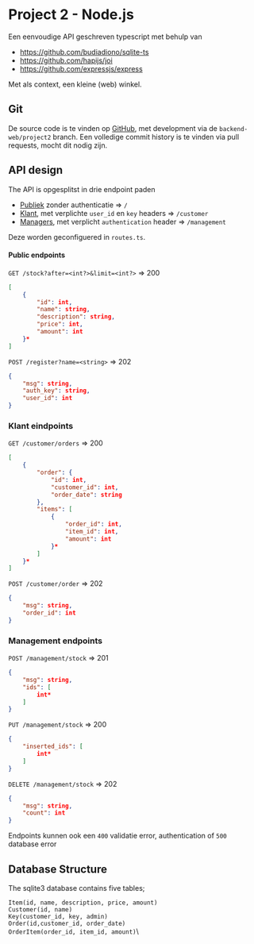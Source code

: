 # Project 2 - Node.js 

Een eenvoudige API geschreven typescript met behulp van
- https://github.com/budiadiono/sqlite-ts
- https://github.com/hapijs/joi
- https://github.com/expressjs/express

Met als context, een kleine (web) winkel.

## Git
De source code is te vinden op [GitHub](https://github.com/Fesaa/EHB/tree/main/BA2/Backend-Web/Project2), met development via de `backend-web/project2` branch. Een volledige commit history is te vinden via pull requests, mocht dit nodig zijn.

## API design
The API is opgesplitst in drie endpoint paden
- [Publiek](BA2/Backend-Web/Project2/source/controllers/public/) zonder authenticatie => `/`
- [Klant](BA2/Backend-Web/Project2/source/controllers/customer/), met verplichte `user_id` en `key` headers => `/customer`
- [Managers](BA2/Backend-Web/Project2/source/controllers/management/), met verplicht `authentication` header => `/management`

Deze worden geconfiguered in `routes.ts`.

#### Public endpoints
`GET /stock?after=<int?>&limit=<int?>` => 200
```json
[
    {
        "id": int,
        "name": string,
        "description": string,
        "price": int,
        "amount": int
    }*
]
```
`POST /register?name=<string>` => 202
```json
{
    "msg": string,
    "auth_key": string,
    "user_id": int
}
```

### Klant eindpoints
`GET /customer/orders` => 200
```json
[
    {
        "order": {
            "id": int,
            "customer_id": int,
            "order_date": string
        },
        "items": [
            {
                "order_id": int,
                "item_id": int,
                "amount": int
            }*
        ]
    }*
]
```
`POST /customer/order` => 202
```json
{
    "msg": string,
    "order_id": int
}
```

### Management endpoints
`POST /management/stock` => 201
```json
{
    "msg": string,
    "ids": [
        int*
    ]
}
```
`PUT /management/stock` => 200
```json
{
    "inserted_ids": [
        int*
    ]
}
```
`DELETE /management/stock` => 202
```json
{
    "msg": string,
    "count": int
}
```

Endpoints kunnen ook een `400` validatie error, authentication of `500` database error



## Database Structure
The sqlite3 database contains five tables;

`Item(id, name, description, price, amount)`\
`Customer(id, name)`\
`Key(customer_id, key, admin)`\
`Order(id,customer_id, order_date)`\
`OrderItem(order_id, item_id, amount)`\
